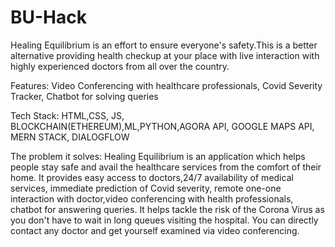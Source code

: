 # BU-Hack

Healing Equilibrium is an effort to ensure everyone's safety.This is a better alternative providing health checkup at your place with live interaction with highly experienced doctors from all over the country.

Features:
Video Conferencing with healthcare professionals, 
Covid Severity Tracker, 
Chatbot for solving queries

Tech Stack:
HTML,CSS, JS, BLOCKCHAIN(ETHEREUM),ML,PYTHON,AGORA API, GOOGLE MAPS API, MERN STACK, DIALOGFLOW

The problem it solves:
Healing Equilibrium is an application which helps people stay safe and avail the healthcare services from the comfort of their home. It provides easy access to doctors,24/7 availability of medical services, immediate prediction of Covid severity, remote one-one interaction with doctor,video conferencing with health professionals, chatbot for answering queries. It helps tackle the risk of the Corona Virus as you don't have to wait in long queues visiting the hospital.
You can directly contact any doctor and get yourself examined via video conferencing. 

